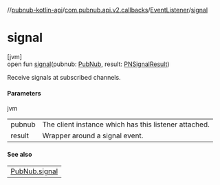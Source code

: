 //[pubnub-kotlin-api](../../../index.md)/[com.pubnub.api.v2.callbacks](../index.md)/[EventListener](index.md)/[signal](signal.md)

# signal

[jvm]\
open fun [signal](signal.md)(pubnub: [PubNub](../../com.pubnub.api/-pub-nub/index.md), result: [PNSignalResult](../../../../../pubnub-core/pubnub-core-api/pubnub-core-api/com.pubnub.api.models.consumer.pubsub/-p-n-signal-result/index.md))

Receive signals at subscribed channels.

#### Parameters

jvm

| | |
|---|---|
| pubnub | The client instance which has this listener attached. |
| result | Wrapper around a signal event. |

#### See also

| |
|---|
| [PubNub.signal](../../com.pubnub.api/-pub-nub/signal.md) |
